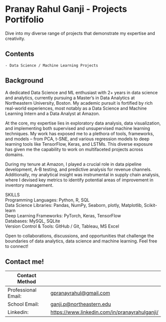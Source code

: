 # Pranay Rahul Ganji - Projects Portifolio
Dive into my diverse range of projects that demonstrate my expertise and creativity.

## Contents
    - Data Science / Machine Learning Projects

## Background

A dedicated Data Science and ML enthusiast with 2+ years in data science and analytics, currently pursuing a Master’s in Data Analytics at Northeastern University, Boston. My academic pursuit is fortified by rich real-world experiences, most notably as a Data Science and Machine Learning Intern and a Data Analyst at Amazon.

At the core, my expertise lies in exploratory data analysis, data visualization, and implementing both supervised and unsupervised machine learning techniques. My work has exposed me to a plethora of tools, frameworks, and models – from PCA, t-SNE, and various regression models to deep learning tools like TensorFlow, Keras, and LSTMs. This diverse exposure has given me the capability to work on multifaceted projects across domains.

During my tenure at Amazon, I played a crucial role in data pipeline development, A-B testing, and predictive analysis for revenue channels. Additionally, my analytical insight was instrumental in supply chain analysis, where I devised key metrics to identify potential areas of improvement in inventory management.

SKILLS  
Programming Languages: Python, R, SQL  
Data Science Libraries: Pandas, NumPy, Seaborn, plotly, Matplotlib, Scikit-learn  
Deep Learning Frameworks: PyTorch, Keras, TensorFlow  
Databases: MySQL, SQLite  
Version Control & Tools: GitHub / Git, Tableau, MS Excel  

Open to collaborations, discussions, and opportunities that challenge the boundaries of data analytics, data science and machine learning. Feel free to connect!

## Contact me!

| Contact Method        |                                            |
| ----------------------| ------------------------------------------ |
| Professional Email:   | gpranayrahul@gmail.com                   |
| School Email:         | ganji.p@northeastern.edu             |
| Linkedin:             | https://www.linkedin.com/in/pranayrahulganji/  |
